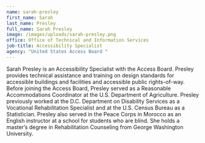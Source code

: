 ```yaml
---
name: sarah-presley
first_name: Sarah
last_name: Presley
full_name: Sarah Presley
image: /images/uploads/sarah-presley.png
office: Office of Technical and Information Services
job-title: Accessibility Specialist
agency: "United States Access Board "
---
```

Sarah Presley is an Accessibility Specialist with the Access Board. Presley provides technical assistance and training on design standards for accessible buildings and facilities and accessible public rights-of-way. Before joining the Access Board, Presley served as a Reasonable Accommodations Coordinator at the U.S. Department of Agriculture. Presley previously worked at the D.C. Department on Disability Services as a Vocational Rehabilitation Specialist and at the U.S. Census Bureau as a Statistician. Presley also served in the Peace Corps in Morocco as an English instructor at a school for students who are blind. She holds a master’s degree in Rehabilitation Counseling from George Washington University. 

